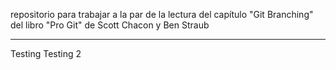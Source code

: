 repositorio para trabajar a la par de la lectura del capítulo "Git Branching" del libro "Pro Git" de Scott Chacon y Ben Straub
***
Testing
Testing 2

